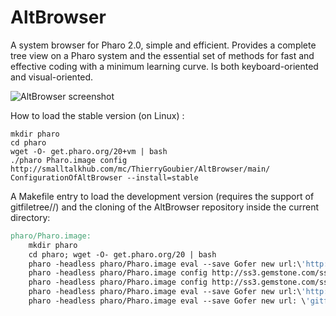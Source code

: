 AltBrowser
==========

A system browser for Pharo 2.0, simple and efficient. Provides a complete tree view on a Pharo system and the essential set of methods for fast and effective coding with a minimum learning curve. Is both keyboard-oriented and visual-oriented.

![AltBrowser screenshot](https://github.com/ThierryGoubier/AltBrowser/blob/master/Documentation/Screenshot.png)

How to load the stable version (on Linux) :

	mkdir pharo
	cd pharo
	wget -O- get.pharo.org/20+vm | bash
	./pharo Pharo.image config http://smalltalkhub.com/mc/ThierryGoubier/AltBrowser/main/ ConfigurationOfAltBrowser --install=stable
	
A Makefile entry to load the development version (requires the support of gitfiletree//) and the cloning of the AltBrowser repository inside the current
directory:

```Makefile
pharo/Pharo.image:
	mkdir pharo
	cd pharo; wget -O- get.pharo.org/20 | bash
	pharo -headless pharo/Pharo.image eval --save Gofer new url:\'http://ss3.gemstone.com/ss/PharoInbox\'\; package: \'SLICE-Issue-11102-FileSystemError-Path--root\'\; package: \'SLICE-Issue-11209-backport-20-Add-RPackageSet-cache\'\; package: \'SLICE-Issue-11217-backport-20-No-timestamp-in-MCMethodDefinition\'\; load
	pharo -headless pharo/Pharo.image config http://ss3.gemstone.com/ss/MetaRepoForPharo20 ConfigurationOfOSProcess --install=stable
	pharo -headless pharo/Pharo.image config http://ss3.gemstone.com/ss/FileTree ConfigurationOfFileTree --install=stable
	pharo -headless pharo/Pharo.image eval --save Gofer new url:\'http://smalltalkhub.com/mc/ThierryGoubier/MonticelloFileTree-Git/main\'\; package: \'MonticelloFileTree-Git\'\; load
	pharo -headless pharo/Pharo.image eval --save Gofer new url: \'gitfiletree://`pwd`/AltBrowser/\'\; package: \'Alt-Browser\'\; load
```
